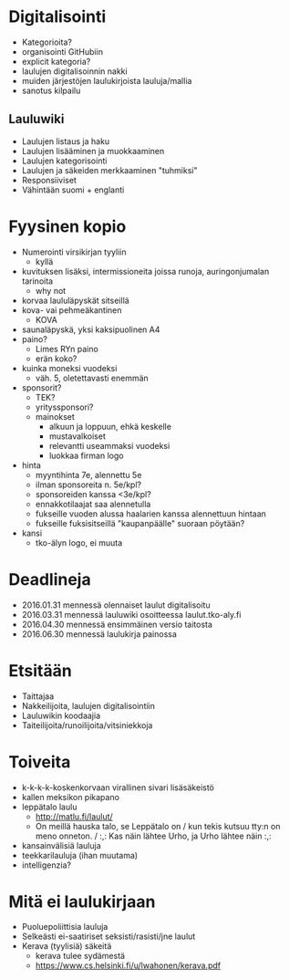 # Digitalisointi
* Kategorioita?
* organisointi GitHubiin
* explicit kategoria?
* laulujen digitalisoinnin nakki
* muiden järjestöjen laulukirjoista lauluja/mallia
* sanotus kilpailu

## Lauluwiki
* Laulujen listaus ja haku
* Laulujen lisääminen ja muokkaaminen
* Laulujen kategorisointi
* Laulujen ja säkeiden merkkaaminen "tuhmiksi"
* Responsiiviset
* Vähintään suomi + englanti

# Fyysinen kopio
* Numerointi virsikirjan tyyliin
    * kyllä
* kuvituksen lisäksi, intermissioneita joissa runoja, auringonjumalan tarinoita
    * why not
* korvaa laululäpyskät sitseillä
* kova- vai pehmeäkantinen
    * KOVA
* saunaläpyskä, yksi kaksipuolinen A4
* paino?
    * Limes RYn paino
    * erän koko?
* kuinka moneksi vuodeksi
    * väh. 5, oletettavasti enemmän
* sponsorit?
    * TEK?
    * yrityssponsori?
    * mainokset
        * alkuun ja loppuun, ehkä keskelle
        * mustavalkoiset
        * relevantti useammaksi vuodeksi
        * luokkaa firman logo
* hinta
    * myyntihinta 7e, alennettu 5e
    * ilman sponsoreita n. 5e/kpl?
    * sponsoreiden kanssa <3e/kpl?
    * ennakkotilaajat saa alennetulla
    * fukseille vuoden alussa haalarien kanssa alennettuun hintaan
    * fukseille fuksisitseillä "kaupanpäälle" suoraan pöytään?
* kansi
    * tko-älyn logo, ei muuta

# Deadlineja
* 2016.01.31 mennessä olennaiset laulut digitalisoitu
* 2016.03.31 mennessä lauluwiki osoitteessa laulut.tko-aly.fi
* 2016.04.30 mennessä ensimmäinen versio taitosta
* 2016.06.30 mennessä laulukirja painossa

# Etsitään
* Taittajaa
* Nakkeilijoita, laulujen digitalisointiin
* Lauluwikin koodaajia
* Taiteilijoita/runoilijoita/vitsiniekkoja

# Toiveita
* k-k-k-k-koskenkorvaan virallinen sivari lisäsäkeistö
* kallen meksikon pikapano
* leppätalo laulu
    * http://matlu.fi/laulut/
    *  On meillä hauska talo, se Leppätalo on / kun tekis kutsuu tty:n on meno onneton. / :,: Kas näin lähtee Urho, ja Urho lähtee näin :,:
* kansainvälisiä lauluja
* teekkarilauluja (ihan muutama)
* intelligenzia?

# Mitä ei laulukirjaan
* Puoluepoliittisia lauluja
* Selkeästi ei-saatiriset seksisti/rasisti/jne laulut
* Kerava (tyylisiä) säkeitä
    * kerava tulee sydämestä
    * https://www.cs.helsinki.fi/u/lwahonen/kerava.pdf
